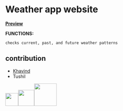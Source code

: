 # Weather app website

[**Preview**](https://tushil-g.github.io/Weather_App/)

**FUNCTIONS:**

```
checks current, past, and future weather patterns
```

## contribution 
- [Khavind](https://github.com/Hemlesh18)
- Tushil

<img width="40px" src="https://upload.wikimedia.org/wikipedia/commons/thumb/6/61/HTML5_logo_and_wordmark.svg/800px-HTML5_logo_and_wordmark.svg.png"/><img width="50px" src="https://upload.wikimedia.org/wikipedia/commons/d/d5/CSS3_logo_and_wordmark.svg"/><img width="70px" src="https://upload.wikimedia.org/wikipedia/commons/thumb/b/ba/Javascript_badge.svg/1200px-Javascript_badge.svg.png"/>


